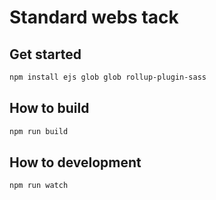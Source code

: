 # Standard webs tack

## Get started

```bash
npm install ejs glob glob rollup-plugin-sass
```

## How to build

```bash
npm run build
```

## How to development

```bash
npm run watch
```
